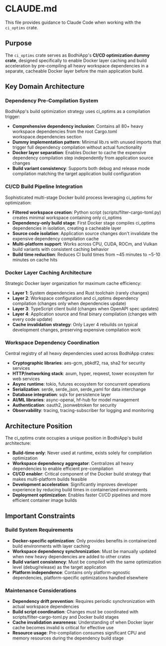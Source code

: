 # CLAUDE.md

This file provides guidance to Claude Code when working with the `ci_optims` crate.

## Purpose

The `ci_optims` crate serves as BodhiApp's **CI/CD optimization dummy crate**, designed specifically to enable Docker layer caching and build acceleration by pre-compiling all heavy workspace dependencies in a separate, cacheable Docker layer before the main application build.

## Key Domain Architecture

### Dependency Pre-Compilation System
BodhiApp's build optimization strategy uses ci_optims as a compilation trigger:
- **Comprehensive dependency inclusion**: Contains all 80+ heavy workspace dependencies from the root Cargo.toml workspace.dependencies section
- **Dummy implementation pattern**: Minimal lib.rs with unused imports that trigger full dependency compilation without actual functionality
- **Docker layer separation**: Enables Docker to cache the expensive dependency compilation step independently from application source changes
- **Build variant consistency**: Supports both debug and release mode compilation matching the target application build configuration

### CI/CD Build Pipeline Integration
Sophisticated multi-stage Docker build process leveraging ci_optims for optimization:
- **Filtered workspace creation**: Python script (scripts/filter-cargo-toml.py) creates minimal workspace containing only ci_optims
- **Dependency-only build stage**: First Docker stage compiles ci_optims dependencies in isolation, creating a cacheable layer
- **Source code isolation**: Application source changes don't invalidate the expensive dependency compilation cache
- **Multi-platform support**: Works across CPU, CUDA, ROCm, and Vulkan build variants with consistent caching behavior
- **Build time reduction**: Reduces CI build times from ~45 minutes to ~5-10 minutes on cache hits

### Docker Layer Caching Architecture
Strategic Docker layer organization for maximum cache efficiency:
- **Layer 1**: System dependencies and Rust toolchain (rarely changes)
- **Layer 2**: Workspace configuration and ci_optims dependency compilation (changes only when dependencies update)
- **Layer 3**: TypeScript client build (changes when OpenAPI spec updates)
- **Layer 4**: Application source and final binary compilation (changes with every code update)
- **Cache invalidation strategy**: Only Layer 4 rebuilds on typical development changes, preserving expensive compilation work

### Workspace Dependency Coordination
Central registry of all heavy dependencies used across BodhiApp crates:
- **Cryptographic libraries**: aes-gcm, pbkdf2, rsa, sha2 for security services
- **HTTP/networking stack**: axum, hyper, reqwest, tower ecosystem for web services
- **Async runtime**: tokio, futures ecosystem for concurrent operations
- **Serialization**: serde, serde_json, serde_yaml for data interchange
- **Database integration**: sqlx for persistence layer
- **AI/ML libraries**: async-openai, hf-hub for model management
- **Authentication**: oauth2, jsonwebtoken for security
- **Observability**: tracing, tracing-subscriber for logging and monitoring

## Architecture Position

The ci_optims crate occupies a unique position in BodhiApp's build architecture:
- **Build-time only**: Never used at runtime, exists solely for compilation optimization
- **Workspace dependency aggregator**: Centralizes all heavy dependencies to enable efficient pre-compilation
- **CI/CD enabler**: Critical component of the Docker build strategy that makes multi-platform builds feasible
- **Development acceleration**: Significantly improves developer experience by reducing build times in containerized environments
- **Deployment optimization**: Enables faster CI/CD pipelines and more efficient container image builds

## Important Constraints

### Build System Requirements
- **Docker-specific optimization**: Only provides benefits in containerized build environments with layer caching
- **Workspace dependency synchronization**: Must be manually updated when new heavy dependencies are added to other crates
- **Build variant consistency**: Must be compiled with the same optimization level (debug/release) as the target application
- **Platform independence**: Contains only platform-agnostic dependencies, platform-specific optimizations handled elsewhere

### Maintenance Considerations
- **Dependency drift prevention**: Requires periodic synchronization with actual workspace dependencies
- **Build script coordination**: Changes must be coordinated with scripts/filter-cargo-toml.py and Docker build stages
- **Cache invalidation awareness**: Understanding of when Docker layer cache becomes invalid is critical for effective use
- **Resource usage**: Pre-compilation consumes significant CPU and memory resources during the dependency build stage